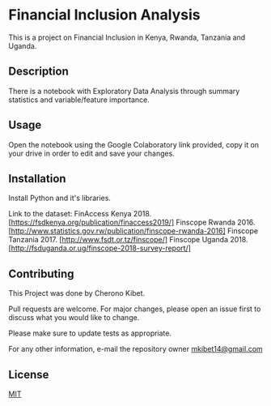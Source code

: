 # Financial Inclusion Analysis

This is a project on Financial Inclusion in Kenya, Rwanda, Tanzania and Uganda.

## Description
There is a notebook with Exploratory Data Analysis through summary statistics and variable/feature importance.

## Usage
Open the notebook using the Google Colaboratory link provided, copy it on your drive in order to edit and save your changes.

## Installation
Install Python and it's libraries.

Link to the dataset: 
  FinAccess Kenya 2018. [https://fsdkenya.org/publication/finaccess2019/]
  Finscope Rwanda 2016. [http://www.statistics.gov.rw/publication/finscope-rwanda-2016]
  Finscope Tanzania 2017. [http://www.fsdt.or.tz/finscope/]
  Finscope Uganda 2018. [http://fsduganda.or.ug/finscope-2018-survey-report/]
  
## Contributing
This Project was done by Cherono Kibet.

Pull requests are welcome. For major changes, please open an issue first to discuss what you would like to change.

Please make sure to update tests as appropriate.

For any other information, e-mail the repository owner mkibet14@gmail.com

## License
[MIT](https://choosealicense.com/licenses/mit/)
